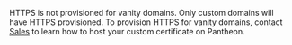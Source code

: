 
<Alert title="Note"  type="info">

HTTPS is not provisioned for vanity domains. Only custom domains will have HTTPS provisioned. To provision HTTPS for vanity domains, contact [Sales](https://pantheon.io/contact-sales?docs) to learn how to host your custom certificate on Pantheon.

</Alert>